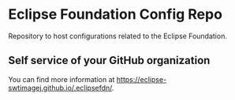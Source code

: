 # Eclipse Foundation Config Repo

Repository to host configurations related to the Eclipse Foundation.

## Self service of your GitHub organization

You can find more information at <https://eclipse-swtimagej.github.io/.eclipsefdn/>.
